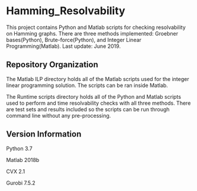 # Hamming_Resolvability
This project contains Python and Matlab scripts for checking resolvability on Hamming graphs. There are three methods implemented: Groebner bases(Python), Brute-force(Python), and Integer Linear Programming(Matlab). Last update: June 2019.

## Repository Organization
The Matlab ILP directory holds all of the Matlab scripts used for the integer linear programming solution. The scripts can be ran inside Matlab.

The Runtime scripts directory holds all of the Python and Matlab scripts used to perform and time resolvability checks with all three methods. There are test sets and results included so the scripts can be run through command line without any pre-processing.

## Version Information
Python 3.7

Matlab 2018b

CVX 2.1

Gurobi 7.5.2
